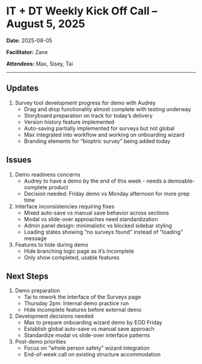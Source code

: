 # IT + DT Weekly Kick Off Call – August 5, 2025

**Date:** 2025-08-05

**Facilitator:** Zane

**Attendees:** Max, Sisey, Tai

---

## Updates

1. Survey tool development progress for demo with Audrey
    - Drag and drop functionality almost complete with testing underway
    - Storyboard preparation on track for today’s delivery
    - Version history feature implemented
    - Auto-saving partially implemented for surveys but not global
    - Max integrated into workflow and working on onboarding wizard
    - Branding elements for “bioptric survey” being added today

## Issues

1. Demo readiness concerns
    - Audrey to have a demo by the end of this week - needs a demoable-complete product
    - Decision needed: Friday demo vs Monday afternoon for more prep time
2. Interface inconsistencies requiring fixes
    - Mixed auto-save vs manual save behavior across sections
    - Modal vs slide-over approaches need standardization
    - Admin panel design: minimalistic vs blocked sidebar styling
    - Loading states showing “no surveys found” instead of “loading” message
3. Features to hide during demo
    - Hide branching logic page as it’s incomplete
    - Only show completed, usable features

## Next Steps

1. Demo preparation
    - Tai to rework the interface of the Surveys page
    - Thursday 2pm: Internal demo practice run
    - Hide incomplete features before external demo
2. Development decisions needed
    - Max to prepare onboarding wizard demo by EOD Friday
    - Establish global auto-save vs manual save approach
    - Standardize modal vs slide-over interface patterns
3. Post-demo priorities
    - Focus on “whole person safety” wizard integration
    - End-of-week call on existing structure accommodation
